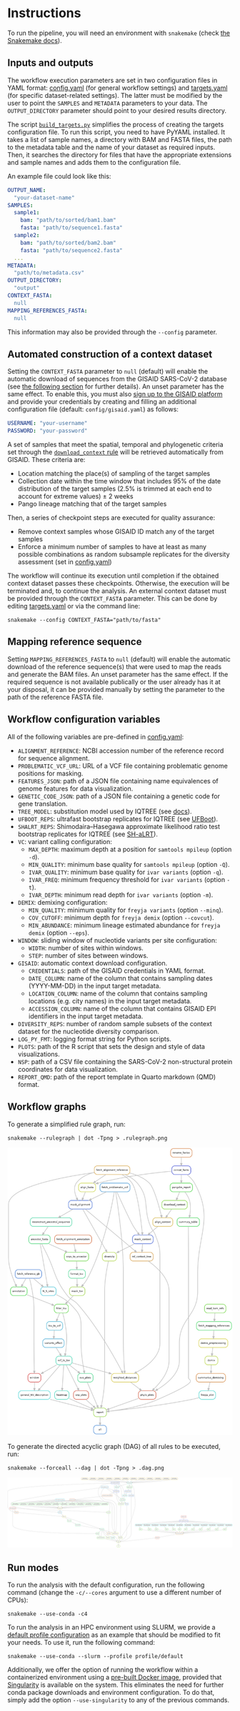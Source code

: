 # Instructions

To run the pipeline, you will need an environment with `snakemake`
(check [the Snakemake docs](https://snakemake.readthedocs.io/en/stable/getting_started/installation.html)).

## Inputs and outputs

The workflow execution parameters are set in two configuration files in YAML format:
[config.yaml](/config/config.yaml) (for general workflow settings) and
[targets.yaml](/config/targets.yaml) (for specific dataset-related settings).
The latter must be modified by the user to point the `SAMPLES` and `METADATA`
parameters to your data. The `OUTPUT_DIRECTORY` parameter should point to your
desired results directory.

The script [`build_targets.py`](/build_targets.py) simplifies the process of creating
the targets configuration file. To run this script, you need to have PyYAML installed. It
takes a list of sample names, a directory with BAM and FASTA files, the path to
the metadata table and the name of your dataset as required inputs. Then, it searches the
directory for files that have the appropriate extensions and sample names and adds them
to the configuration file.

An example file could look like this:

```yaml
OUTPUT_NAME:
  "your-dataset-name"
SAMPLES:
  sample1:
    bam: "path/to/sorted/bam1.bam"
    fasta: "path/to/sequence1.fasta"
  sample2:
    bam: "path/to/sorted/bam2.bam"
    fasta: "path/to/sequence2.fasta"
  ...
METADATA:
  "path/to/metadata.csv"
OUTPUT_DIRECTORY:
  "output"
CONTEXT_FASTA:
  null
MAPPING_REFERENCES_FASTA:
  null
```

This information may also be provided through the `--config` parameter.

## Automated construction of a context dataset

Setting the `CONTEXT_FASTA` parameter to `null` (default) will enable
the automatic download of sequences from the GISAID SARS-CoV-2 database
(see [the following section](/config/README.md#context-checkpoints) for further details).
An unset parameter has the same effect.
To enable this, you must also [sign up to the GISAID platform](https://gisaid.org/register/)
and provide your credentials by creating and filling an additional configuration
file (default: `config/gisaid.yaml`) as follows:

```yaml
USERNAME: "your-username"
PASSWORD: "your-password"
```

A set of samples that meet the spatial, temporal and phylogenetic criteria
set through the [`download_context` rule](/workflow/rules/context.smk#L1)
will be retrieved automatically from GISAID. These criteria are:

- Location matching the place(s) of sampling of the target samples
- Collection date within the time window that includes 95% of the date distribution of the
target samples (2.5% is trimmed at each end to account for extreme values) ± 2 weeks
- Pango lineage matching that of the target samples

Then, a series of checkpoint steps are executed for quality assurance:

- Remove context samples whose GISAID ID match any of the target samples
- Enforce a minimum number of samples to have at least as many possible
  combinations as random subsample replicates for the diversity assessment
  (set in [config.yaml](/config/config.yaml))

The workflow will continue its execution until completion if the obtained
context dataset passes these checkpoints. Otherwise, the execution will be
terminated and, to continue the analysis. An external context dataset must
be provided through the `CONTEXT_FASTA` parameter. This can be done
by editing [targets.yaml](/config/targets.yaml) or via the command line:

```shell
snakemake --config CONTEXT_FASTA="path/to/fasta"
```

## Mapping reference sequence

Setting `MAPPING_REFERENCES_FASTA` to `null` (default) will enable the automatic download of the
reference sequence(s) that were used to map the reads and generate the BAM files.
An unset parameter has the same effect.
If the required sequence is not available publically or the user already has it
at your disposal, it can be provided manually by setting the parameter to the
path of the reference FASTA file.

## Workflow configuration variables

All of the following variables are pre-defined in [config.yaml](/config/config.yaml):

- `ALIGNMENT_REFERENCE`: NCBI accession number of the reference record for sequence alignment.
- `PROBLEMATIC_VCF_URL`: URL of a VCF file containing problematic genome positions for masking.
- `FEATURES_JSON`: path of a JSON file containing name equivalences of genome features for data visualization.
- `GENETIC_CODE_JSON`: path of a JSON file containing a genetic code for gene translation.
- `TREE_MODEL`: substitution model used by IQTREE (see [docs](http://www.iqtree.org/doc/Substitution-Models)).
- `UFBOOT_REPS`: ultrafast bootstrap replicates for IQTREE (see [UFBoot](https://doi.org/10.1093/molbev/msx281)).
- `SHALRT_REPS`: Shimodaira–Hasegawa approximate likelihood ratio test bootstrap replicates for IQTREE (see [SH-aLRT](https://doi.org/10.1093/sysbio/syq010)).
- `VC`: variant calling configuration:
  - `MAX_DEPTH`: maximum depth at a position for `samtools mpileup` (option `-d`).
  - `MIN_QUALITY`: minimum base quality for `samtools mpileup` (option `-Q`).
  - `IVAR_QUALITY`: minimum base quality for `ivar variants` (option `-q`).
  - `IVAR_FREQ`: minimum frequency threshold for `ivar variants` (option `-t`).
  - `IVAR_DEPTH`: minimum read depth for `ivar variants` (option `-m`).
- `DEMIX`: demixing configuration:
  - `MIN_QUALITY`: minimum quality for `freyja variants` (option `--minq`).
  - `COV_CUTOFF`: minimum depth for `freyja demix` (option `--covcut`).
  - `MIN_ABUNDANCE`: minimum lineage estimated abundance for `freyja demix` (option `--eps`).
- `WINDOW`: sliding window of nucleotide variants per site configuration:
  - `WIDTH`: number of sites within windows.
  - `STEP`: number of sites between windows.
- `GISAID`: automatic context download configuration.
  - `CREDENTIALS`: path of the GISAID credentials in YAML format.
  - `DATE_COLUMN`: name of the column that contains sampling dates (YYYY-MM-DD) in the input target metadata.
  - `LOCATION_COLUMN`: name of the column that contains sampling locations (e.g. city names) in the input target metadata.
  - `ACCESSION_COLUMN`: name of the column that contains GISAID EPI identifiers in the input target metadata.
- `DIVERSITY_REPS`: number of random sample subsets of the context dataset for the nucleotide diversity comparison.
- `LOG_PY_FMT`: logging format string for Python scripts.
- `PLOTS`: path of the R script that sets the design and style of data visualizations.
- `NSP`: path of a CSV file containing the SARS-CoV-2 non-structural protein coordinates for data visualization.
- `REPORT_QMD`: path of the report template in Quarto markdown (QMD) format.

## Workflow graphs

To generate a simplified rule graph, run:

```shell
snakemake --rulegraph | dot -Tpng > .rulegraph.png
```

![Snakemake rule graph](/.rulegraph.png)

To generate the directed acyclic graph (DAG) of all rules
to be executed, run:

```shell
snakemake --forceall --dag | dot -Tpng > .dag.png
```

![Snakemake rule graph](/.dag.png)

## Run modes

To run the analysis with the default configuration, run the following command
(change the `-c/--cores` argument to use a different number of CPUs):

```shell
snakemake --use-conda -c4
```

To run the analysis in an HPC environment using SLURM, we provide a
[default profile configuration](/profile/default) as an example that
should be modified to fit your needs. To use it, run the following command:

```shell
snakemake --use-conda --slurm --profile profile/default
```

Additionally, we offer the option of running the workflow within a containerized
environment using a [pre-built Docker image](https://hub.docker.com/r/ahmig/vipera),
provided that [Singularity](https://en.wikipedia.org/wiki/Singularity_(software))
is available on the system. This eliminates the need for further conda package
downloads and environment configuration.
To do that, simply add the option `--use-singularity` to any of the previous commands.
